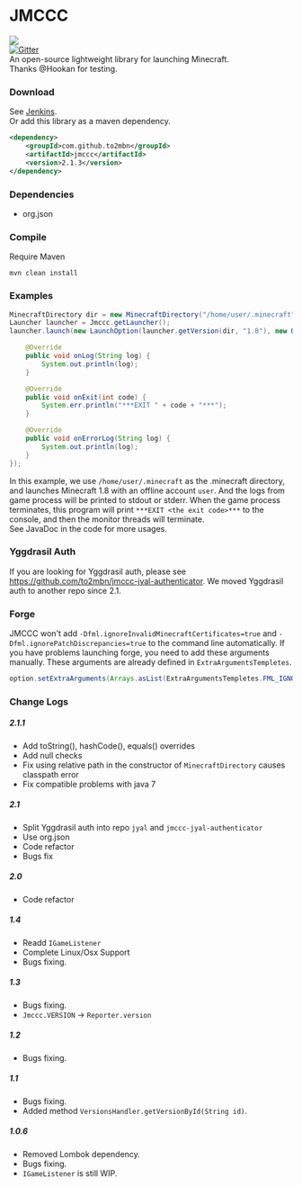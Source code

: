 # JMCCC
![](http://i1.tietuku.com/e86de030295d85ac.png)<br/>
[![Gitter](https://badges.gitter.im/Join%20Chat.svg)](https://gitter.im/Southern-InfinityStudio/JMCCC?utm_source=badge&utm_medium=badge&utm_campaign=pr-badge)<br/>
An open-source lightweight library for launching Minecraft.<br/>
Thanks @Hookan for testing.

### Download
See [Jenkins](http://ci.infinity-studio.org/job/JMCCC/).<br/>
Or add this library as a maven dependency.<br/>
```xml
<dependency>
	<groupId>com.github.to2mbn</groupId>
	<artifactId>jmccc</artifactId>
	<version>2.1.3</version>
</dependency>
```

### Dependencies
* org.json

### Compile
Require Maven

	mvn clean install

### Examples
```java
MinecraftDirectory dir = new MinecraftDirectory("/home/user/.minecraft");
Launcher launcher = Jmccc.getLauncher();
launcher.launch(new LaunchOption(launcher.getVersion(dir, "1.8"), new OfflineAuthenticator("user"), dir), new GameProcessListener() {

	@Override
	public void onLog(String log) {
		System.out.println(log);
	}

	@Override
	public void onExit(int code) {
		System.err.println("***EXIT " + code + "***");
	}

	@Override
	public void onErrorLog(String log) {
		System.out.println(log);
	}
});
```
In this example, we use `/home/user/.minecraft` as the .minecraft directory, and launches Minecraft 1.8 with an offline
account `user`. And the logs from game process will be printed to stdout or stderr. When the game process terminates, 
this program will print `***EXIT <the exit code>***` to the console, and then the monitor threads will terminate.<br/>
See JavaDoc in the code for more usages.

### Yggdrasil Auth
If you are looking for Yggdrasil auth, please see https://github.com/to2mbn/jmccc-jyal-authenticator.
We moved Yggdrasil auth to another repo since 2.1.

### Forge
JMCCC won't add `-Dfml.ignoreInvalidMinecraftCertificates=true` and `-Dfml.ignorePatchDiscrepancies=true` to the command line  automatically.
If you have problems launching forge, you need to add these arguments manually.
These arguments are already defined in `ExtraArgumentsTempletes`.<br/>
```java
option.setExtraArguments(Arrays.asList(ExtraArgumentsTempletes.FML_IGNORE_INVALID_MINECRAFT_CERTIFICATES, ExtraArgumentsTempletes.FML_IGNORE_PATCH_DISCREPANCISE));
```

### Change Logs
##### 2.1.1
* Add toString(), hashCode(), equals() overrides
* Add null checks
* Fix using relative path in the constructor of `MinecraftDirectory` causes classpath error
* Fix compatible problems with java 7

##### 2.1
* Split Yggdrasil auth into repo `jyal` and `jmccc-jyal-authenticator`
* Use org.json
* Code refactor
* Bugs fix

##### 2.0
* Code refactor

##### 1.4
* Readd `IGameListener`
* Complete Linux/Osx Support
* Bugs fixing.

##### 1.3
* Bugs fixing.
* `Jmccc.VERSION` -> `Reporter.version`

##### 1.2
* Bugs fixing.

##### 1.1
* Bugs fixing.
* Added method `VersionsHandler.getVersionById(String id)`.

##### 1.0.6
* Removed Lombok dependency.
* Bugs fixing.
* `IGameListener` is still WIP.

